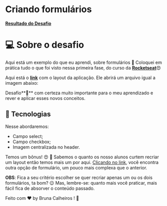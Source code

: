 # Criando formulários

**[Resultado do Desafio](https://bruna15limaa.github.io/Desafio-1/)**


# 💻 Sobre o desafio

Aqui está um exemplo do que eu aprendi, sobre formulários 👀
Coloquei em prática tudo o que foi visto nessa primeira fase, do  curso da **[Rocketseat](https://rocketseat.com.br/)**😍

Aqui está o **[link](https://www.figma.com/file/Nws1KWB7DyXBw8L6wXb9mp/Stage-03---Formul%C3%A1rio-intermedi%C3%A1rio/duplicate)** com o layout da aplicação. Ele abrirá um arquivo igual a imagem abaixo:


Desafio**💜** com certeza muito importante para o meu aprendizado e rever e aplicar esses novos conceitos. 


## 🚀 Tecnologias

Nesse abordaremos:

- Campo select;
- Campo checkbox;
- Imagem centralizada no header.

Temos um bônus! 😍 💜
Sabemos o quanto os nosso alunos curtem recriar um layout então temos mais um por aqui.
<a href="https://www.figma.com/file/E08PI3ZZZ3kRwxA3FujvBU/Stage-03---Formul%C3%A1rio-avan%C3%A7ado-(Copy)?node-id=10%3A17&mode=dev">Clicando no link</a>, você encontra outra opção de formulário, um pouco mais complexa que o anterior.

**OBS**: Fica a seu critério escolher se quer recriar apenas um ou os dois formulários, ta bom? 😉
Mas, lembre-se: quanto mais você praticar, mais fácil fica de absorver o conteúdo passado.

Feito com ♥ by Bruna Calheiros  ! **🚀**